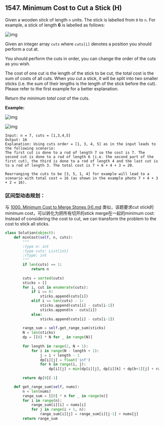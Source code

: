 

## 1547. Minimum Cost to Cut a Stick (H)

Given a wooden stick of length `n` units. The stick is labelled from `0` to `n`. For example, a stick of length **6** is labelled as follows:

![img](https://assets.leetcode.com/uploads/2020/07/21/statement.jpg)

Given an integer array `cuts` where `cuts[i]` denotes a position you should perform a cut at.

You should perform the cuts in order, you can change the order of the cuts as you wish.

The cost of one cut is the length of the stick to be cut, the total cost is the sum of costs of all cuts. When you cut a stick, it will be split into two smaller sticks (i.e. the sum of their lengths is the length of the stick before the cut). Please refer to the first example for a better explanation.

Return *the minimum total cost* of the cuts.



**Example:**

![img](https://assets.leetcode.com/uploads/2020/07/23/e1.jpg)

![img](https://assets.leetcode.com/uploads/2020/07/21/e11.jpg)

```
Input: n = 7, cuts = [1,3,4,5]
Output: 16
Explanation: Using cuts order = [1, 3, 4, 5] as in the input leads to the following scenario:
The first cut is done to a rod of length 7 so the cost is 7. The second cut is done to a rod of length 6 (i.e. the second part of the first cut), the third is done to a rod of length 4 and the last cut is to a rod of length 3. The total cost is 7 + 6 + 4 + 3 = 20.

Rearranging the cuts to be [3, 5, 1, 4] for example will lead to a scenario with total cost = 16 (as shown in the example photo 7 + 4 + 3 + 2 = 16).
```

### 区间型动态规划：

与 [1000. Minimum Cost to Merge Stones (H).md](1000.%20Minimum%20Cost%20to%20Merge%20Stones%20(H).md) 类似，该题要求cut stick的minimum cost，可以转化为把所有切开的stick merge在一起的minimum cost: Instead of considering the cost to cut, we can transform the problem to the cost to stick all sticks.

```python
class Solution(object):
    def minCost(self, n, cuts):
        """
        :type n: int
        :type cuts: List[int]
        :rtype: int
        """
        if len(cuts) == 1:
            return n
        
        cuts = sorted(cuts)
        sticks = []
        for i, cut in enumerate(cuts):
            if i == 0:
                sticks.append(cuts[i])
            elif i == len(cuts) - 1:
                sticks.append(cuts[i] - cuts[i-1])
                sticks.append(n - cuts[i])
            else:
                sticks.append(cuts[i] - cuts[i-1])
                
        range_sum = self.get_range_sum(sticks)
        N = len(sticks)
        dp = [[0] * N for _ in range(N)]
        
        for length in range(2, N + 1):
            for i in range(N - length + 1):
                j = i + length - 1
                dp[i][j] = float('inf')
                for k in range(i, j):
                    dp[i][j] = min(dp[i][j], dp[i][k] + dp[k+1][j] + range_sum[i][j])
                    
        return dp[0][-1]

    def get_range_sum(self, nums):
        n = len(nums)
        range_sum = [[0] * n for _ in range(n)]
        for i in range(n):
            range_sum[i][i] = nums[i]
            for j in range(i + 1, n):
                range_sum[i][j] = range_sum[i][j-1] + nums[j]
        return range_sum
```



